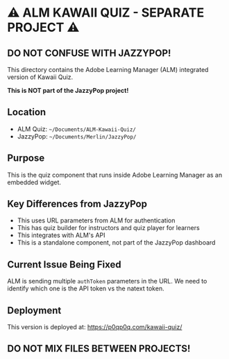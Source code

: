# ⚠️ ALM KAWAII QUIZ - SEPARATE PROJECT ⚠️

## DO NOT CONFUSE WITH JAZZYPOP!

This directory contains the Adobe Learning Manager (ALM) integrated version of Kawaii Quiz.

**This is NOT part of the JazzyPop project!**

## Location
- ALM Quiz: `~/Documents/ALM-Kawaii-Quiz/`
- JazzyPop: `~/Documents/Merlin/JazzyPop/`

## Purpose
This is the quiz component that runs inside Adobe Learning Manager as an embedded widget.

## Key Differences from JazzyPop
- This uses URL parameters from ALM for authentication
- This has quiz builder for instructors and quiz player for learners
- This integrates with ALM's API
- This is a standalone component, not part of the JazzyPop dashboard

## Current Issue Being Fixed
ALM is sending multiple `authToken` parameters in the URL. We need to identify which one is the API token vs the natext token.

## Deployment
This version is deployed at: https://p0qp0q.com/kawaii-quiz/

## DO NOT MIX FILES BETWEEN PROJECTS!
